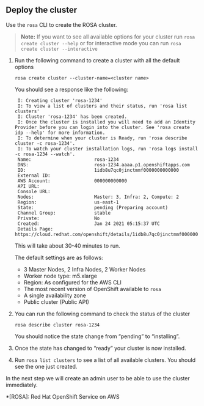 ## Deploy the cluster
Use the `rosa` CLI to create the ROSA cluster.  

>**Note:** If you want to see all available options for your cluster run `rosa create cluster --help` or for interactive mode you can run `rosa create cluster --interactive`

1. Run the following command to create a cluster with all the default options 

    `rosa create cluster --cluster-name=<cluster name>`

    You should see a response like the following:

    
        I: Creating cluster 'rosa-1234'
        I: To view a list of clusters and their status, run 'rosa list clusters'
        I: Cluster 'rosa-1234' has been created.
        I: Once the cluster is installed you will need to add an Identity Provider before you can login into the cluster. See 'rosa create idp --help' for more information.
        I: To determine when your cluster is Ready, run 'rosa describe cluster -c rosa-1234'.
        I: To watch your cluster installation logs, run 'rosa logs install -c rosa-1234 --watch'.
        Name:                       rosa-1234
        DNS:                        rosa-1234.aaaa.p1.openshiftapps.com
        ID:                         1idb8u7qc0jinctmmf0000000000000
        External ID:                
        AWS Account:                000000000000
        API URL:                    
        Console URL:                
        Nodes:                      Master: 3, Infra: 2, Compute: 2
        Region:                     us-east-1
        State:                      pending (Preparing account)
        Channel Group:              stable
        Private:                    No
        Created:                    Jan 24 2021 05:15:37 UTC
        Details Page:               https://cloud.redhat.com/openshift/details/1idb8u7qc0jinctmmf0000000000000
    
    This will take about 30-40 minutes to run.

    The default settings are as follows:

    * 3 Master Nodes, 2 Infra Nodes, 2 Worker Nodes
    * Worker node type: m5.xlarge
    * Region: As configured for the AWS CLI
    * The most recent version of OpenShift available to `rosa`
    * A single availability zone
    * Public cluster (Public API)

1. You can run the following command to check the status of the cluster

    `rosa describe cluster rosa-1234`

    You should notice the state change from “pending” to “installing”.
    
1. Once the state has changed to “ready” your cluster is now installed.  
1. Run `rosa list clusters` to see a list of all available clusters.  You should see the one just created.

In the next step we will create an admin user to be able to use the cluster immediately.

*[ROSA]: Red Hat OpenShift Service on AWS